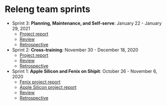 # Releng team sprints

* Sprint 3: **Planning, Maintenance, and Self-serve**: January 22 - January 29, 2021
  * [Project report](https://jira.mozilla.com/secure/RapidBoard.jspa?rapidView=679&projectKey=RELENG&view=reporting&chart=sprintRetrospective&sprint=952)
  * [Review](./20210201-planning-maintenance-self-serve/sprint-review.md)
  * [Retrospective](./20210201-planning-maintenance-self-serve/sprint-retrospective.md)
* Sprint 2: **Cross-training**: November 30 - December 18, 2020
  * [Project report](https://jira.mozilla.com/secure/RapidBoard.jspa?rapidView=679&projectKey=RELENG&view=reporting&chart=sprintRetrospective&sprint=928)
  * [Review](./20201218-cross-training/sprint-review.md)
  * [Retrospective](./20201218-cross-training/sprint-retrospective.md)
* Sprint 1: **Apple Silicon and Fenix on Shipit**: October 26 - November 6, 2020
  * [Fenix project report](https://jira.mozilla.com/secure/RapidBoard.jspa?rapidView=679&projectKey=RELENG&view=reporting&chart=sprintRetrospective&sprint=905)
  * [Apple Silicon project report](https://jira.mozilla.com/secure/RapidBoard.jspa?rapidView=679&projectKey=RELENG&view=reporting&chart=sprintRetrospective&sprint=909)
  * [Review](./20201110-apple-silicon-fenix-shipit/sprint-review.md)
  * [Retrospective](./20201110-apple-silicon-fenix-shipit/sprint-retrospective.md)
